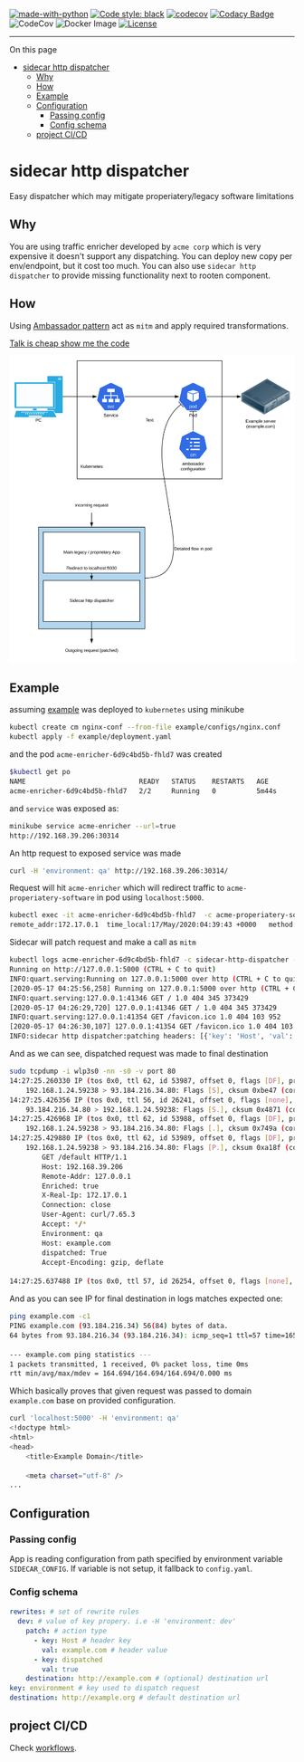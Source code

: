 [![made-with-python](https://img.shields.io/badge/Made%20with-Python-1f425f.svg)](https://www.python.org/)
[![Code style: black](https://img.shields.io/badge/code%20style-black-000000.svg)](https://github.com/psf/black)
[![codecov](https://codecov.io/gh/n0npax/sidecar_http_dispatcher/branch/master/graph/badge.svg)](https://codecov.io/gh/n0npax/sidecar_http_dispatcher)
[![Codacy Badge](https://api.codacy.com/project/badge/Grade/397fd620bb8845d4b70fc744d3fa9761)](https://app.codacy.com/manual/n0npax/sidecar_http_dispatcher?utm_source=github.com&utm_medium=referral&utm_content=n0npax/sidecar_http_dispatcher&utm_campaign=Badge_Grade_Settings)
![CodeCov](https://github.com/n0npax/sidecar_http_dispatcher/workflows/CodeCov/badge.svg)
![Docker Image](https://github.com/n0npax/sidecar_http_dispatcher/workflows/Docker%20Image/badge.svg)
[![License](https://img.shields.io/:license-mit-blue.svg)](https://badges.mit-license.org)

---

On this page
- [sidecar http dispatcher](#sidecar-http-dispatcher)
  - [Why](#why)
  - [How](#how)
  - [Example](#example)
  - [Configuration](#configuration)
    - [Passing config](#passing-config)
    - [Config schema](#config-schema)
  - [project CI/CD](#project-cicd)

# sidecar http dispatcher

Easy dispatcher which may mitigate properiatery/legacy software limitations

## Why

You are using traffic enricher developed by `acme corp` which is very expensive it doesn't support any dispatching.
You can  deploy new copy per env/endpoint, but it cost too much. You can also use `sidecar http dispatcher` to provide missing functionality next to rooten component.

## How

Using [Ambassador pattern](https://docs.microsoft.com/en-us/azure/architecture/patterns/ambassador) act as `mitm` and apply required transformations.

[Talk is cheap show me the code](./app.py)

![flow](img/flow.svg)

## Example

assuming [example](./example) was deployed to `kubernetes` using minikube

```bash
kubectl create cm nginx-conf --from-file example/configs/nginx.conf
kubectl apply -f example/deployment.yaml
```

and the pod `acme-enricher-6d9c4bd5b-fhld7` was created
```bash
$kubectl get po
NAME                            READY   STATUS    RESTARTS   AGE
acme-enricher-6d9c4bd5b-fhld7   2/2     Running   0          5m44s
```

and `service` was exposed as:
```bash
minikube service acme-enricher --url=true
http://192.168.39.206:30314
```

An http request to exposed service was made
```bash
curl -H 'environment: qa' http://192.168.39.206:30314/
```

Request will hit `acme-enricher` which will redirect traffic to `acme-properiatery-software` in pod using `localhost:5000`.
```bash
kubectl exec -it acme-enricher-6d9c4bd5b-fhld7  -c acme-properiatery-software -- tail -f /var/log/nginx/access.log
remote_addr:172.17.0.1  time_local:17/May/2020:04:39:43 +0000   method:GET      uri:/   host:192.168.39.206     status:404      bytes_sent:345  referer:- seragent:curl/7.65.3   forwardedfor:-  request_time:0.382
```

Sidecar will patch request and make a call as `mitm`
```bash
kubectl logs acme-enricher-6d9c4bd5b-fhld7 -c sidecar-http-dispatcher -f
Running on http://127.0.0.1:5000 (CTRL + C to quit)
INFO:quart.serving:Running on 127.0.0.1:5000 over http (CTRL + C to quit)
[2020-05-17 04:25:56,258] Running on 127.0.0.1:5000 over http (CTRL + C to quit)
INFO:quart.serving:127.0.0.1:41346 GET / 1.0 404 345 373429
[2020-05-17 04:26:29,720] 127.0.0.1:41346 GET / 1.0 404 345 373429
INFO:quart.serving:127.0.0.1:41354 GET /favicon.ico 1.0 404 103 952
[2020-05-17 04:26:30,107] 127.0.0.1:41354 GET /favicon.ico 1.0 404 103 952
INFO:sidecar http dispatcher:patching headers: [{'key': 'Host', 'val': 'example.com'}, {'key': 'dispatched', 'val': True}]
```

And as we can see, dispatched request was made to final destination
```bash
sudo tcpdump -i wlp3s0 -nn -s0 -v port 80
14:27:25.260330 IP (tos 0x0, ttl 62, id 53987, offset 0, flags [DF], proto TCP (6), length 60)
    192.168.1.24.59238 > 93.184.216.34.80: Flags [S], cksum 0xbe47 (correct), seq 2664131577, win 64240, options [mss 1460,sackOK,TS val 1591297495 ecr 0,nop,wscale 7], length 0
14:27:25.426356 IP (tos 0x0, ttl 56, id 26241, offset 0, flags [none], proto TCP (6), length 60)
    93.184.216.34.80 > 192.168.1.24.59238: Flags [S.], cksum 0x4871 (correct), seq 3615428991, ack 2664131578, win 65535, options [mss 1452,sackOK,TS val 20350599 ecr 1591297495,nop,wscale 9], length 0
14:27:25.426968 IP (tos 0x0, ttl 62, id 53988, offset 0, flags [DF], proto TCP (6), length 52)
    192.168.1.24.59238 > 93.184.216.34.80: Flags [.], cksum 0x749a (correct), ack 1, win 502, options [nop,nop,TS val 1591297662 ecr 20350599], length 0
14:27:25.429880 IP (tos 0x0, ttl 62, id 53989, offset 0, flags [DF], proto TCP (6), length 298)
    192.168.1.24.59238 > 93.184.216.34.80: Flags [P.], cksum 0xa18f (correct), seq 1:247, ack 1, win 502, options [nop,nop,TS val 1591297664 ecr 20350599], length 246: HTTP, length: 246
        GET /default HTTP/1.1
        Host: 192.168.39.206
        Remote-Addr: 127.0.0.1
        Enriched: true
        X-Real-Ip: 172.17.0.1
        Connection: close
        User-Agent: curl/7.65.3
        Accept: */*
        Environment: qa
        Host: example.com
        dispatched: True
        Accept-Encoding: gzip, deflate

14:27:25.637488 IP (tos 0x0, ttl 57, id 26254, offset 0, flags [none], proto TCP (6), length 52)
```

And as you can see IP for final destination in logs matches expected one:
```bash
ping example.com -c1
PING example.com (93.184.216.34) 56(84) bytes of data.
64 bytes from 93.184.216.34 (93.184.216.34): icmp_seq=1 ttl=57 time=165 ms

--- example.com ping statistics ---
1 packets transmitted, 1 received, 0% packet loss, time 0ms
rtt min/avg/max/mdev = 164.694/164.694/164.694/0.000 ms
```

Which basically proves that given request was passed to domain `example.com` base on provided configuration.
```bash
curl 'localhost:5000' -H 'environment: qa'
<!doctype html>
<html>
<head>
    <title>Example Domain</title>

    <meta charset="utf-8" />
...
```

## Configuration

### Passing config

App is reading configuration from path specified by environment variable `SIDECAR_CONFIG`. If variable is not setup, it fallback to `config.yaml`.

### Config schema

```yaml
rewrites: # set of rewrite rules
  dev: # value of key propery. i.e -H 'environment: dev'
    patch: # action type
      - key: Host # header key
        val: example.com # header value
      - key: dispatched
        val: true
    destination: http://example.com # (optional) destination url
key: environment # key used to dispatch request
destination: http://example.org # default destination url
```

## project CI/CD

Check [workflows](.github/workflows/).
